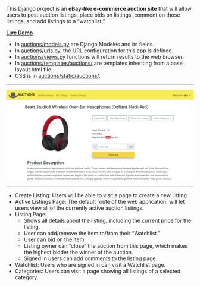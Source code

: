 This Django project is an <strong>eBay-like e-commerce auction site</strong> that will allow users to post auction listings, place bids on listings, comment on those listings, and add listings to a “watchlist.”<br>

<a href="https://mini-auctions.herokuapp.com" target="_blank"><strong>Live Demo</strong></a><br>
- In <a href="auctions/models.py">auctions/models.py</a> are Django Modeles and its fields.
- In <a href="auctions/urls.py">auctions/urls.py</a>, the URL configuration for this app is defined.
- In <a href="auctions/views.py">auctions/views.py</a> functions will return results to the web browser.
- In <a href="auctions/templates/auctions">auctions/templates/auctions/</a> are templates inheriting from a base layout.html file.
- CSS is in <a href="auctions/static/auctions/style.scss">auctions/static/auctions/</a>.
<hr>
<a href="https://mini-auctions.herokuapp.com/product/2"><img src="staticfiles/screenshot.png" width="900"></a>
<hr>

* Create Listing: Users will be able to visit a page to create a new listing. 
* Active Listings Page: The default route of the web application, will let users view all of the currently active auction listings.
* Listing Page: 
  - Shows all details about the listing, including the current price for the listing. 
  - User can add/remove the item to/from their “Watchlist.” 
  - User can bid on the item.
  - Listing owner can “close” the auction from this page, which makes the highest bidder the winner of the auction.
  - Signed in users can add comments to the listing page. 
* Watchlist: Users who are signed in can visit a Watchlist page.
* Categories: Users can visit a page showing all listings of a selected category. 


